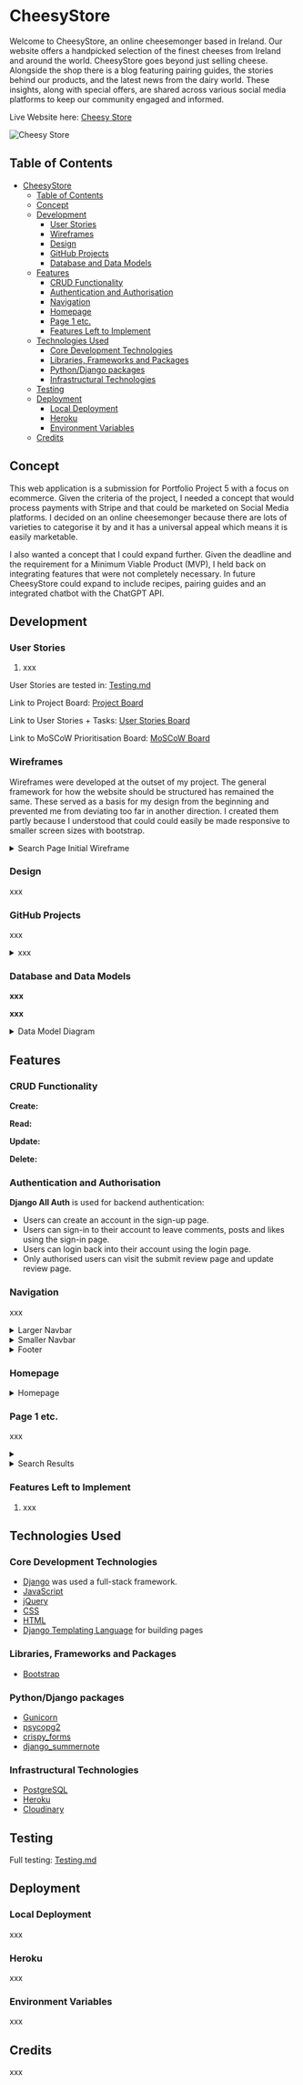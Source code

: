 # CheesyStore

Welcome to CheesyStore, an online cheesemonger based in Ireland. Our website offers a handpicked selection of the finest cheeses from Ireland and around the world. CheesyStore goes beyond just selling cheese. Alongside the shop there is a blog featuring pairing guides, the stories behind our products, and the latest news from the dairy world. These insights, along with special offers, are shared across various social media platforms to keep our community engaged and informed.

Live Website here: [Cheesy Store](http://cheesystore-191ae9e3f358.herokuapp.com/)

![Cheesy Store]()

## Table of Contents
- [CheesyStore](#cheesystore)
  - [Table of Contents](#table-of-contents)
  - [Concept](#concept)
  - [Development](#development)
    - [User Stories](#user-stories)
    - [Wireframes](#wireframes)
    - [Design](#design)
    - [GitHub Projects](#github-projects)
    - [Database and Data Models](#database-and-data-models)
  - [Features](#features)
    - [CRUD Functionality](#crud-functionality)
    - [Authentication and Authorisation](#authentication-and-authorisation)
    - [Navigation](#navigation)
    - [Homepage](#homepage)
    - [Page 1 etc.](#page-1-etc)
    - [Features Left to Implement](#features-left-to-implement)
  - [Technologies Used](#technologies-used)
    - [Core Development Technologies](#core-development-technologies)
    - [Libraries, Frameworks and Packages](#libraries-frameworks-and-packages)
    - [Python/Django packages](#pythondjango-packages)
    - [Infrastructural Technologies](#infrastructural-technologies)
  - [Testing](#testing)
  - [Deployment](#deployment)
    - [Local Deployment](#local-deployment)
    - [Heroku](#heroku)
    - [Environment Variables](#environment-variables)
  - [Credits](#credits)

## Concept

This web application is a submission for Portfolio Project 5 with a focus on ecommerce. Given the criteria of the project, I needed a concept that would process payments with Stripe and that could be marketed on Social Media platforms. I decided on an online cheesemonger because there are lots of varieties to categorise it by and it has a universal appeal which means it is easily marketable.

I also wanted a concept that I could expand further. Given the deadline and the requirement for a Minimum Viable Product (MVP), I held back on integrating features that were not completely necessary. In future CheesyStore could expand to include recipes, pairing guides and an integrated chatbot with the ChatGPT API.

## Development

### User Stories

1. xxx

User Stories are tested in: [Testing.md](Testing.md)

Link to Project Board: [Project Board]([Testing.md](https://github.com/users/chrisryan91/projects/10))

Link to User Stories + Tasks: [User Stories Board](https://github.com/users/chrisryan91/projects/11/views/1)

Link to MoSCoW Prioritisation Board: [MoSCoW Board](https://github.com/users/chrisryan91/projects/12)

### Wireframes

Wireframes were developed at the outset of my project. The general framework for how the website should be structured has remained the same. These served as a basis for my design from the beginning and prevented me from deviating too far in another direction. I created them partly because I understood that could could easily be made responsive to smaller screen sizes with bootstrap.

<details>
<summary>Search Page Initial Wireframe</summary>
<br>

![Search Page Initial Wireframe](static/readme_images/wireframes/New%20Wireframe%201.png)

</details>

### Design

xxx

### GitHub Projects

xxx

<details>
<summary>xxx</summary>
<br>

![]()

</details>

### Database and Data Models

**xxx**

**xxx** 

<details>
<summary>Data Model Diagram</summary>
<br>

![Data Model Diagram]()
</details>

## Features

### CRUD Functionality

**Create:** 

**Read:** 

**Update:**

**Delete:**

### Authentication and Authorisation

**Django All Auth** is used for backend authentication:

- Users can create an account in the sign-up page.
- Users can sign-in to their account to leave comments, posts and likes using the sign-in page.
- Users can login back into their account using the login page.
- Only authorised users can visit the submit review page and update review page.

### Navigation

xxx

<details>
<summary>Larger Navbar</summary>
<br>

![Larger Navbar]()
</details>

<details>
<summary>Smaller Navbar</summary>
<br>

![Smaller Navbar]()
</details>

<details>
<summary>Footer</summary>
<br>

![Footer]()
</details>

### Homepage

<details>
<summary>Homepage</summary>
<br>

![Homepage]()
</details>

### Page 1 etc.

xxx

<details>
<summary></summary>
<br>

![Search Page]()
</details>

<details>
<summary>Search Results</summary>
<br>

![Search Results]()
</details>

### Features Left to Implement

1. xxx

## Technologies Used

### Core Development Technologies

- [Django](https://www.djangoproject.com/) was used a full-stack framework.
- [JavaScript](https://ecma-international.org/publications-and-standards/standards/ecma-262/)
- [jQuery](https://jquery.com/)
- [CSS](https://www.w3.org/Style/CSS/Overview.en.html)
- [HTML](https://html.spec.whatwg.org/multipage/)
- [Django Templating Language](https://docs.djangoproject.com/en/4.2/ref/templates/language/) for building pages

### Libraries, Frameworks and Packages

- [Bootstrap](https://getbootstrap.com/)

### Python/Django packages

- [Gunicorn](https://pypi.org/project/gunicorn/)
- [psycopg2](https://pypi.org/project/psycopg2/)
- [crispy_forms](https://django-crispy-forms.readthedocs.io/en/latest/)
- [django_summernote](https://pypi.org/project/django-summernote/)
  
### Infrastructural Technologies

- [PostgreSQL](https://www.postgresql.org/)
- [Heroku](https://www.heroku.com/home)
- [Cloudinary](https://cloudinary.com/)

## Testing

Full testing: [Testing.md](TESTING.md)

## Deployment 

### Local Deployment

xxx

### Heroku 

xxx

### Environment Variables

xxx

## Credits

xxx
